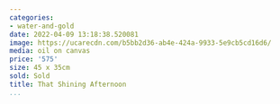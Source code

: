 ```yaml
---
categories:
- water-and-gold
date: 2022-04-09 13:18:38.520081
image: https://ucarecdn.com/b5bb2d36-ab4e-424a-9933-5e9cb5cd16d6/
media: oil on canvas
price: '575'
size: 45 x 35cm
sold: Sold
title: That Shining Afternoon
...
```

